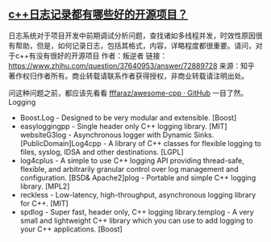 ## [c++日志记录都有哪些好的开源项目？](https://www.zhihu.com/question/37640953)
日志系统对于项目开发中前期调试分析问题，查找诸如多线程并发，时效性原因很有帮助，但是，如何记录日志，包括其格式，内容，详略程度都很重要。请问，对于c++有没有很好的开源项目
作者：叛逆者
链接：https://www.zhihu.com/question/37640953/answer/72889728
来源：知乎
著作权归作者所有。商业转载请联系作者获得授权，非商业转载请注明出处。

问这种问题之前，都应该先看看 [fffaraz/awesome-cpp · GitHub](https://link.zhihu.com/?target=https%3A//github.com/fffaraz/awesome-cpp) 一目了然。Logging

* Boost.Log - Designed to be very modular and extensible. [Boost]
* easyloggingpp - Single header only C++ logging library. [MIT] websiteG3log - Asynchronous logger with Dynamic Sinks. [PublicDomain]Log4cpp - A library of C++ classes for flexible logging to files, syslog, IDSA and other destinations. [LGPL]
* log4cplus - A simple to use C++ logging API providing thread-safe, flexible, and arbitrarily granular control over log management and configuration. [BSD& Apache2]plog - Portable and simple C++ logging library. [MPL2]
* reckless - Low-latency, high-throughput, asynchronous logging library for C++. [MIT]
* spdlog - Super fast, header only, C++ logging library.templog - A very small and lightweight C++ library which you can use to add logging to your C++ applications. [Boost]
 
